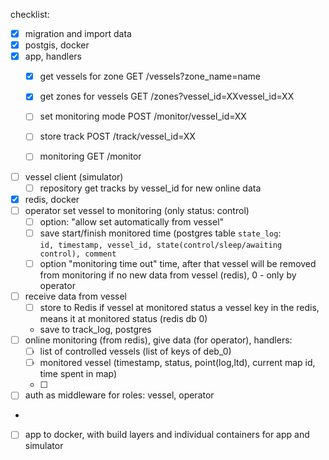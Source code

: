 checklist:
- [x] migration and import data
- [x] postgis, docker
- [x] app, handlers
  - [x] get vessels for zone GET /vessels?zone_name=name
  - [x] get zones for vessels GET /zones?vessel_id=XXvessel_id=XX
  - [ ] set monitoring mode POST /monitor/vessel_id=XX
  - [ ] store track POST /track/vessel_id=XX
  - [ ] monitoring GET /monitor  

    [//]: # (  - [ ] track log GET /track )
- [ ] vessel client (simulator)
   - [ ] repository get tracks by vessel_id for new online data
- [x] redis, docker
- [ ] operator set vessel to monitoring (only status: control)
  - [ ] option: "allow set automatically from vessel"
  - [ ] save start/finish monitored time (postgres table `state_log`:  
        `id, timestamp, vessel_id, state(control/sleep/awaiting control), comment`
  - [ ] option "monitoring time out" time, after that vessel will be removed
        from monitoring if no new data from vessel (redis), 0 - only by operator
- [ ] receive data from vessel 
     - [ ] store to Redis if vessel at monitored status 
      a vessel key in the redis, means it at monitored status  (redis db 0)
     - save to track_log, postgres
- [ ] online monitoring (from redis), give data (for operator), handlers:
  - [ ] list of controlled vessels (list of keys of deb_0)
  - [ ] monitored vessel (timestamp, status, point(log,ltd), current map id, time spent in map)
  - [ ] 
- [ ] auth as middleware for roles: vessel, operator
- 
- [ ] app to docker, with build layers and individual containers for app and simulator
